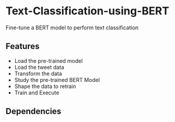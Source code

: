# Text-Classification-using-BERT
Fine-tune a BERT model to perform text classification  

## Features
- Load the pre-trained model
- Load the tweet data
- Transform the data
- Study the pre-trained BERT Model
- Shape the data to retrain 
- Train and Execute

## Dependencies
